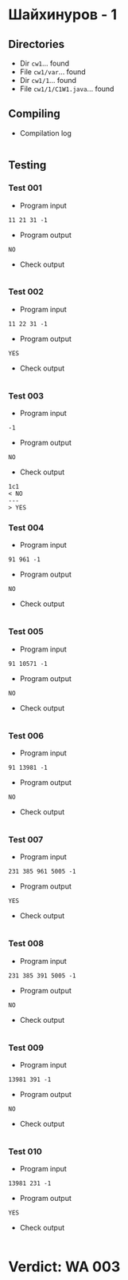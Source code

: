 # Шайхинуров - 1
## Directories
- Dir `cw1`... found
- File `cw1/var`... found
- Dir `cw1/1`... found
- File `cw1/1/C1W1.java`... found
## Compiling
- Compilation log
```

```
## Testing
### Test 001
- Program input
```
11 21 31 -1

```
- Program output
```
NO

```
- Check output
```

```
### Test 002
- Program input
```
11 22 31 -1

```
- Program output
```
YES

```
- Check output
```

```
### Test 003
- Program input
```
-1

```
- Program output
```
NO

```
- Check output
```
1c1
< NO
---
> YES

```
### Test 004
- Program input
```
91 961 -1

```
- Program output
```
NO

```
- Check output
```

```
### Test 005
- Program input
```
91 10571 -1

```
- Program output
```
NO

```
- Check output
```

```
### Test 006
- Program input
```
91 13981 -1

```
- Program output
```
NO

```
- Check output
```

```
### Test 007
- Program input
```
231 385 961 5005 -1

```
- Program output
```
YES

```
- Check output
```

```
### Test 008
- Program input
```
231 385 391 5005 -1

```
- Program output
```
NO

```
- Check output
```

```
### Test 009
- Program input
```
13981 391 -1

```
- Program output
```
NO

```
- Check output
```

```
### Test 010
- Program input
```
13981 231 -1

```
- Program output
```
YES

```
- Check output
```

```
# Verdict: WA 003
